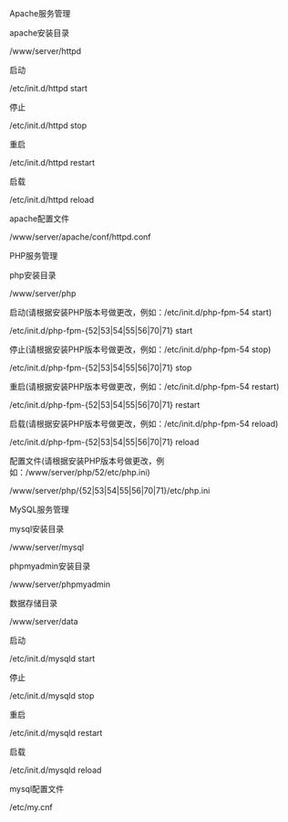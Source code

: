 Apache服务管理

apache安装目录

/www/server/httpd

启动

/etc/init.d/httpd start

停止

/etc/init.d/httpd stop

重启

/etc/init.d/httpd restart

启载

/etc/init.d/httpd reload

apache配置文件

/www/server/apache/conf/httpd.conf

PHP服务管理

php安装目录

/www/server/php

启动(请根据安装PHP版本号做更改，例如：/etc/init.d/php-fpm-54 start)

/etc/init.d/php-fpm-{52|53|54|55|56|70|71} start

停止(请根据安装PHP版本号做更改，例如：/etc/init.d/php-fpm-54 stop)

/etc/init.d/php-fpm-{52|53|54|55|56|70|71} stop

重启(请根据安装PHP版本号做更改，例如：/etc/init.d/php-fpm-54 restart)

/etc/init.d/php-fpm-{52|53|54|55|56|70|71} restart

启载(请根据安装PHP版本号做更改，例如：/etc/init.d/php-fpm-54 reload)

/etc/init.d/php-fpm-{52|53|54|55|56|70|71} reload

配置文件(请根据安装PHP版本号做更改，例如：/www/server/php/52/etc/php.ini)

/www/server/php/{52|53|54|55|56|70|71}/etc/php.ini

MySQL服务管理

mysql安装目录

/www/server/mysql

phpmyadmin安装目录

/www/server/phpmyadmin

数据存储目录

/www/server/data

启动

/etc/init.d/mysqld start

停止

/etc/init.d/mysqld stop

重启

/etc/init.d/mysqld restart

启载

/etc/init.d/mysqld reload

mysql配置文件

/etc/my.cnf